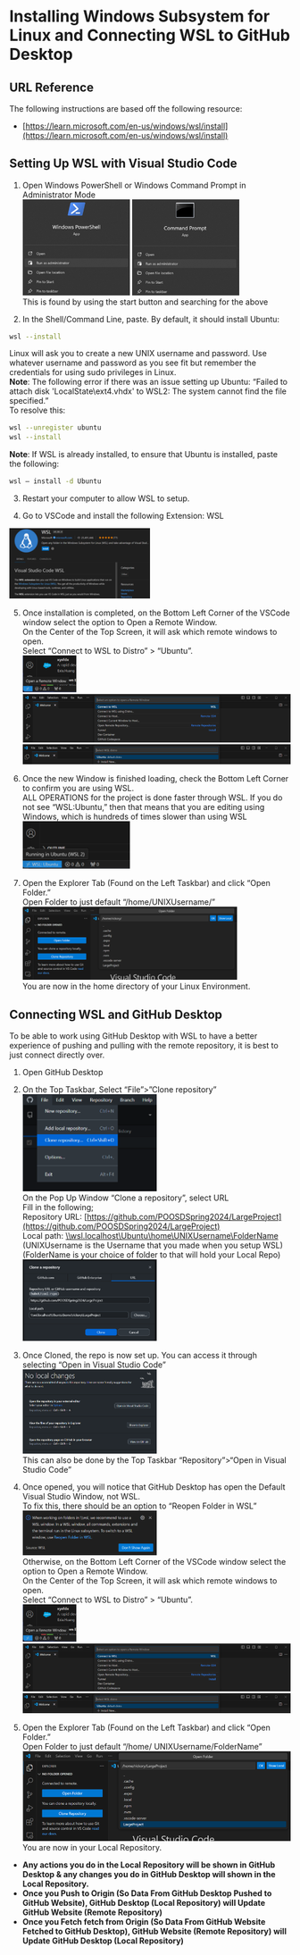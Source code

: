 # Installing Windows Subsystem for Linux and Connecting WSL to GitHub Desktop

## URL Reference

The following instructions are based off the following resource:

- [https://learn.microsoft.com/en-us/windows/wsl/install](https://learn.microsoft.com/en-us/windows/wsl/install)

## Setting Up WSL with Visual Studio Code

1. Open Windows PowerShell or Windows Command Prompt in Administrator Mode<br>
   <img src="images\WSL_AND_GITHUB_DESKTOP\00_Windows_PowerShell_Admin.png" alt="Windows Powershell Search Containing Run as Adminastrator" style="width:40%; height:auto;">
   <img src="images\WSL_AND_GITHUB_DESKTOP\01_Command_Prompt_Admin.png" alt="Command Prompt Search Containing Run as Adminastrator" style="width:40%; height:auto;"><br>
   This is found by using the start button and searching for the above

2. In the Shell/Command Line, paste. By default, it should install Ubuntu:

```bash
wsl --install
```

Linux will ask you to create a new UNIX username and password. Use whatever username and password as you see fit but remember the credentials for using sudo privileges in Linux.<br>
**Note**: The following error if there was an issue setting up Ubuntu: “Failed to attach disk 'LocalState\\ext4.vhdx' to WSL2: The system cannot find the file specified.”<br>
To resolve this:

```bash
wsl --unregister ubuntu
wsl --install
```

**Note**: If WSL is already installed, to ensure that Ubuntu is installed, paste the following:

```bash
wsl – install -d Ubuntu
```

3. Restart your computer to allow WSL to setup.

4. Go to VSCode and install the following Extension: WSL

<img src="images\WSL_AND_GITHUB_DESKTOP\02_WSL_VSCode_Extension.png" alt="WSL Extensions Found in Extensions" style="width:50%; height:auto;"><br>

5. Once installation is completed, on the Bottom Left Corner of the VSCode window select the option to Open a Remote Window.<br>
   On the Center of the Top Screen, it will ask which remote windows to open.<br>
   Select “Connect to WSL to Distro” > “Ubuntu”.<br>
   <img src="images\WSL_AND_GITHUB_DESKTOP\03_Open_Remote_Window.png" alt="Botton-Left Corner of VSCode will have a Blue Button to be able to Open a Remote Windows" style="width:20%; height:auto;"><br>
   <img src="images\WSL_AND_GITHUB_DESKTOP\04_Connect_to_WSL.png" alt="VSCode Top Taskbar will ask for options to open a Remote Window" style="width:100%; height:auto;"><br>
   <img src="images\WSL_AND_GITHUB_DESKTOP\05_Connect_to_Ubuntu.png" alt="VSCode Top Taskbar will ask which WSL distro to use for Remote Window" style="width:100%; height:auto;"><br>

6. Once the new Window is finished loading, check the Bottom Left Corner to confirm you are using WSL.<br>
   ALL OPERATIONS for the project is done faster through WSL. If you do not see “WSL:Ubuntu,” then that means that you are editing using Windows, which is hundreds of times slower than using WSL<br>
   <img src="images\WSL_AND_GITHUB_DESKTOP\06_Running_in_Ubuntu_WSL_2.png" alt="Hovering the Blue Button on Bottom-Left Should be updated based on WSL Distro" style="width:40%; height:auto;">

7. Open the Explorer Tab (Found on the Left Taskbar) and click “Open Folder.”<br>
   Open Folder to just default “/home/UNIXUsername/”<br>
   <img src="images\WSL_AND_GITHUB_DESKTOP\07_Open_Folder.png" alt="VSCode Top Taskbar will ask for specific location for the directory to access" style="width:80%; height:auto;"><br>
   You are now in the home directory of your Linux Environment.

## Connecting WSL and GitHub Desktop

To be able to work using GitHub Desktop with WSL to have a better experience of pushing and pulling with the remote repository, it is best to just connect directly over.

1. Open GitHub Desktop

2. On the Top Taskbar, Select “File”>”Clone repository”<br>
   <img src="images\WSL_AND_GITHUB_DESKTOP\08_Clone_Repository.png" alt="GitHub Desktop Top Taskbar File has Clone Repository Option" style="width:50%; height:auto;"><br>
   On the Pop Up Window “Clone a repository”, select URL<br>
   Fill in the following;<br>
   Repository URL: [https://github.com/POOSDSpring2024/LargeProject](https://github.com/POOSDSpring2024/LargeProject)<br>
   Local path: [\\\\wsl.localhost\\Ubuntu\\home\\UNIXUsername\\FolderName](about:blank)<br>
   (UNIXUsername is the Username that you made when you setup WSL)<br>
   (FolderName is your choice of folder to that will hold your Local Repo)<br>
   <img src="images\WSL_AND_GITHUB_DESKTOP\09_Clone_Repository_by_URL.png" alt="GitHub Desktop Popup should be changed to URL" style="width:50%; height:auto;">

3. Once Cloned, the repo is now set up. You can access it through selecting “Open in Visual Studio Code”
   <img src="images\WSL_AND_GITHUB_DESKTOP\10_Repository_Central_Page.png" alt="After Cloning, the Central Page has the ability to Access Visual Studio" style="width:50%; height:auto;"><br>
   This can also be done by the Top Taskbar “Repository”>“Open in Visual Studio Code”

4. Once opened, you will notice that GitHub Desktop has open the Default Visual Studio Window, not WSL.<br>
   To fix this, there should be an option to “Reopen Folder in WSL”<br>
   <img src="images\WSL_AND_GITHUB_DESKTOP\11_Reopen_Folder_Pop_Up.png" alt="Actual Useful Popup is found on the Botton Right when opening up VSCode with WSL in mind" style="width:50%; height:auto;"><br>
   Otherwise, on the Bottom Left Corner of the VSCode window select the option to Open a Remote Window.<br>
   On the Center of the Top Screen, it will ask which remote windows to open.<br>
   Select “Connect to WSL to Distro” > “Ubuntu”.<br>
   <img src="images\WSL_AND_GITHUB_DESKTOP\12_Alternative_Open_Remote_Window.png" alt="Click on the Botton-Left to Open a Remote Window" style="width:20%; height:auto;"><br>
   <img src="images\WSL_AND_GITHUB_DESKTOP\13_Alternative_Connect_to_WSL.png" alt="Top Taskbar will ask for an option to open a Remote Window" style="width:100%; height:auto;"><br>
   <img src="images\WSL_AND_GITHUB_DESKTOP\14_Alternative_Connect_to_Ubuntu.png" alt="Top Taskbar will ask which Distro to use" style="width:100%; height:auto;">

5. Open the Explorer Tab (Found on the Left Taskbar) and click “Open Folder.”<br>
   Open Folder to just default “/home/ UNIXUsername/FolderName”
   <img src="images\WSL_AND_GITHUB_DESKTOP\15_Open_LargeProject.png" alt="After clicking Open Folder, you can select which folder VSCode will be working on" style="width:100%; height:auto;"><br>
   You are now in your Local Repository.

- **Any actions you do in the Local Repository will be shown in GitHub Desktop & any changes you do in GitHub Desktop will shown in the Local Repository.**
- **Once you Push to Origin (So Data From GitHub Desktop Pushed to GitHub Website), GitHub Desktop (Local Repository) will Update GitHub Website (Remote Repository)**
- **Once you Fetch fetch from Origin (So Data From GitHub Website Fetched to GitHub Desktop), GitHub Website (Remote Repository) will Update GitHub Desktop (Local Repository)**
